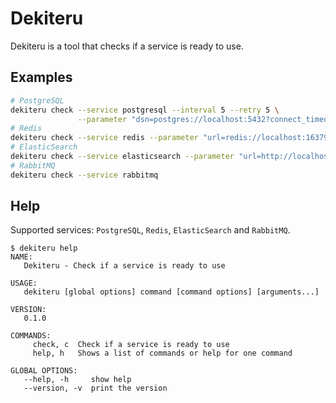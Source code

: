 # Dekiteru

Dekiteru is a tool that checks if a service is ready to use.

## Examples

```bash
# PostgreSQL
dekiteru check --service postgresql --interval 5 --retry 5 \
               --parameter "dsn=postgres://localhost:5432?connect_timeout=5"
# Redis
dekiteru check --service redis --parameter "url=redis://localhost:16379/1"
# ElasticSearch
dekiteru check --service elasticsearch --parameter "url=http://localhost:9200"
# RabbitMQ
dekiteru check --service rabbitmq
```

## Help

Supported services: `PostgreSQL`, `Redis`, `ElasticSearch` and `RabbitMQ`.

```
$ dekiteru help
NAME:
   Dekiteru - Check if a service is ready to use

USAGE:
   dekiteru [global options] command [command options] [arguments...]

VERSION:
   0.1.0

COMMANDS:
     check, c  Check if a service is ready to use
     help, h   Shows a list of commands or help for one command

GLOBAL OPTIONS:
   --help, -h     show help
   --version, -v  print the version
```
